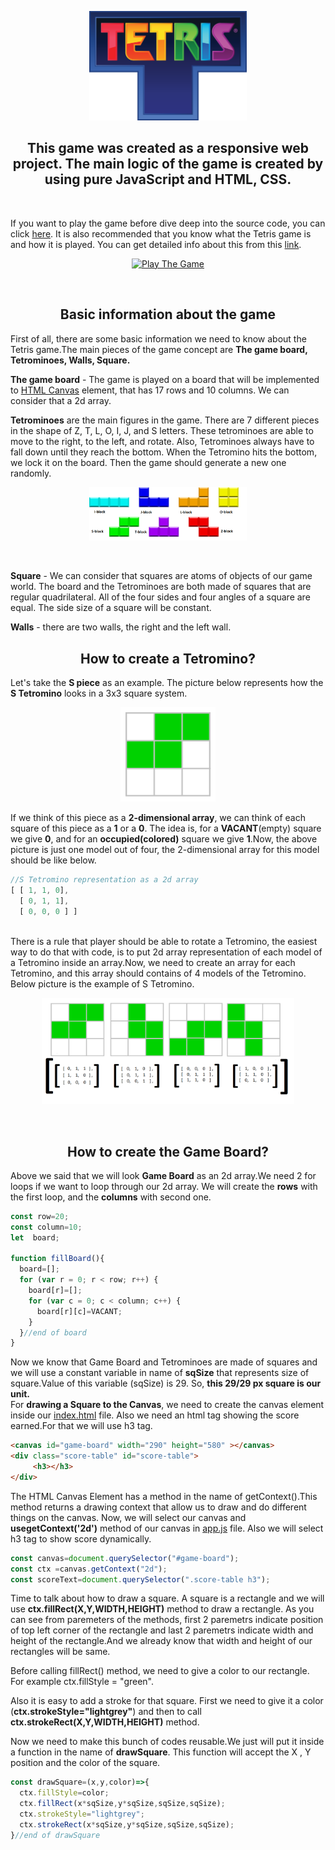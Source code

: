 <p align="center">
  <a href="https://raufhacizade.github.io/Tetris-Game/">
     <img src="Tetris_logo.png" width="50%" title="Play The Game">
  </a>
</p>

<h2 align="center"> This game was created as a responsive web project. The main logic of the game is created by using pure JavaScript and HTML, CSS.</h2>
<br/>

If you want to play the game before dive deep into the source code, you can click [here](https://raufhacizade.github.io/Tetris-Game/). It is also recommended that you know what the Tetris game is and how it is played. You can get detailed info about this from this [link](https://en.wikipedia.org/wiki/Tetris).

<p align="center">
  <a href="https://raufhacizade.github.io/Tetris-Game/">
     <img src="forReadMe/demo.gif" width="50%" title="Play The Game">
  </a>
</p>

<br/>

<h2 align="center">Basic information about the game</h2>

First of all, there are some basic information we need to know about the Tetris game.The main pieces of the game concept are **The game board, Tetrominoes, Walls, Square.**
<br/>

**The game board** - The game is played on a board that will be implemented to [HTML Canvas](https://www.w3schools.com/html/html5_canvas.asp) element, that has 17 rows and 10 columns. We can consider that a 2d array.
<br/>

**Tetrominoes** are the main figures in the game. There are 7 different pieces in the shape of  Z, T, L, O, I, J, and S letters. These tetrominoes are able to move to the right, to the left, and rotate. Also, Tetrominoes always have to fall down until they reach the bottom. When the Tetromino hits the bottom, we lock it on the board. Then the game should generate a new one randomly.

<p align="center">
   <img src="forReadMe/blocksOfTetris.png" width="50%" width=50%" title="Tetrominoes">
</p>
<br/>

**Square** - We can consider that squares are atoms of objects of our game world. The board and the Tetrominoes are both made of squares that are regular quadrilateral. All of the four sides and four angles of a square are equal. The side size of a square will be constant.
<br/>

**Walls** - there are two walls, the right and the left wall.
<br/>


<h2 align="center">How to create a Tetromino?</h2>

Let's take  the **S piece** as an example. The picture below represents how the **S Tetromino** looks in a 3x3 square system.
<p align="center">
   <img src="forReadMe/s_tetromino.png" width="30%" title="S Tetromino">
</p>

If we think of this piece as a **2-dimensional array**, we can think of each square of this piece as a **1** or a **0**. The idea is, for a **VACANT**(empty) square we give **0**, and for an **occupied(colored)** square we give **1**.Now, the above picture is just one model out of four, the 2-dimensional array for this model should be like below.

```javascript
//S Tetromino representation as a 2d array
[ [ 1, 1, 0],
  [ 0, 1, 1],
  [ 0, 0, 0 ] ]
```

<br/>
There is a rule that player should be able to rotate a Tetromino, the easiest way to do that with code, is to put 2d array representation of  each model of a Tetromino inside an array.Now, we need to create an array for each Tetromino, and this array should contains of 4 models of the Tetromino. Below picture is the example of S Tetromino.

<p align="center">
   <img src="forReadMe/all_s_tetrominoes.png" width="80%" title="S Tetromino">
</p>
<br/>


<h2 align="center">How to create the Game Board?</h2>

Above we said that we will look **Game Board** as an 2d array.We need 2 for loops if we want to loop through our 2d array. We will create the **rows** with the first loop, and the **columns** with second one.

```javascript
const row=20;
const column=10;
let  board;

function fillBoard(){
  board=[];
  for (var r = 0; r < row; r++) {
    board[r]=[];
    for (var c = 0; c < column; c++) {
      board[r][c]=VACANT;
    }
  }//end of board
}
```
Now we know that Game Board and Tetrominoes are made of squares and we will use a constant variable in name of **sqSize** that represents size of square.Value of this variable (sqSize) is 29. So, **this 29/29 px square is our unit.**
<br/>
For **drawing a Square to the Canvas**, we need to create the canvas element inside our [index.html](https://github.com/raufhacizade/Tetris-Game/blob/master/index.html) file. Also we need an html tag showing the score earned.For that we will use h3 tag.
```html
<canvas id="game-board" width="290" height="580" ></canvas>
<div class="score-table" id="score-table">
     <h3></h3>
</div>
```
The HTML Canvas Element has a method in the name of  getContext().This method returns a drawing context that allow us to draw and do different things on the canvas. Now, we will select our canvas and **usegetContext('2d')** method of our canvas in [app.js](https://github.com/raufhacizade/Tetris-Game/blob/master/app.js) file. Also we will select h3 tag to show score dynamically.
```javascript
const canvas=document.querySelector("#game-board");
const ctx =canvas.getContext("2d");
const scoreText=document.querySelector(".score-table h3");
```
Time to talk about how to draw a square. A square is a rectangle and we will use **ctx.fillRect(X,Y,WIDTH,HEIGHT)** method to draw a rectangle. As you can see from paremeters of the methods, first 2 paremetrs indicate position of top left corner of the rectangle and last 2 paremetrs indicate width and height of the rectangle.And we already know that width and height of our rectangles will be same.

Before calling fillRect() method, we need to give a color to our rectangle. For example ctx.fillStyle = "green".

Also it is easy to add a stroke for that square. First we need to give it a color (**ctx.strokeStyle="lightgrey"**) and then to call **ctx.strokeRect(X,Y,WIDTH,HEIGHT)** method.

Now we need to make this bunch of codes reusable.We just will put it inside a function in the name of **drawSquare**. This function will accept the X , Y position and the color of  the square.

```javascript
const drawSquare=(x,y,color)=>{
  ctx.fillStyle=color;
  ctx.fillRect(x*sqSize,y*sqSize,sqSize,sqSize);
  ctx.strokeStyle="lightgrey";
  ctx.strokeRect(x*sqSize,y*sqSize,sqSize,sqSize);
}//end of drawSquare
```


                                                                           
                                                                           
